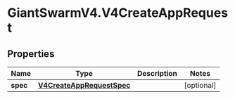 # GiantSwarmV4.V4CreateAppRequest

## Properties
Name | Type | Description | Notes
------------ | ------------- | ------------- | -------------
**spec** | [**V4CreateAppRequestSpec**](V4CreateAppRequestSpec.md) |  | [optional] 


